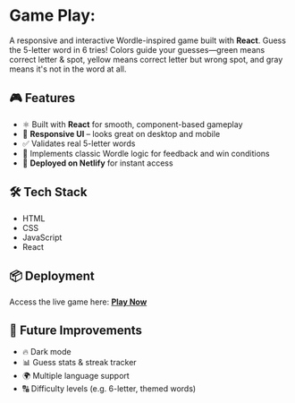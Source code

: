 # Game Play:

A responsive and interactive Wordle-inspired game built with **React**. Guess the 5-letter word in 6 tries! Colors guide your guesses—green means correct letter & spot, yellow means correct letter but wrong spot, and gray means it's not in the word at all.

## 🎮 Features

- ⚛️ Built with **React** for smooth, component-based gameplay  
- 📱 **Responsive UI** – looks great on desktop and mobile  
- ✅ Validates real 5-letter words  
- 🧠 Implements classic Wordle logic for feedback and win conditions  
- 🚀 **Deployed on Netlify** for instant access  

## 🛠 Tech Stack

- HTML  
- CSS  
- JavaScript  
- React  

## 📦 Deployment

Access the live game here: [**Play Now**](https://wordly-wonders-react-fhsx.vercel.app/)  

## 🚧 Future Improvements

- 🔥 Dark mode  
- 📊 Guess stats & streak tracker  
- 🌍 Multiple language support  
- 🔠 Difficulty levels (e.g. 6-letter, themed words)

